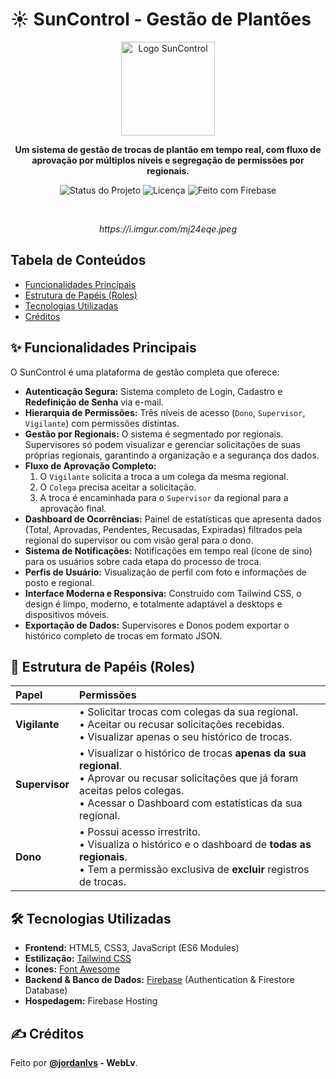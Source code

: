 # ☀️ SunControl - Gestão de Plantões

<p align="center">
  <img src="https://i.postimg.cc/V6HS85m6/SUN-CONTROL-removebg.png" alt="Logo SunControl" width="150">
</p>

<p align="center">
  <strong>Um sistema de gestão de trocas de plantão em tempo real, com fluxo de aprovação por múltiplos níveis e segregação de permissões por regionais.</strong>
</p>

<p align="center">
  <img src="https://img.shields.io/badge/Status-Ativo-brightgreen?style=for-the-badge" alt="Status do Projeto">
  <img src="https://img.shields.io/badge/Licen%C3%A7a-MIT-blue?style=for-the-badge" alt="Licença">
  <img src="https://img.shields.io/badge/Feito%20com-Firebase-orange?style=for-the-badge" alt="Feito com Firebase">
</p>

<br>

<p align="center">
  <em>https://i.imgur.com/mj24eqe.jpeg</em>
</p>

## Tabela de Conteúdos

- [Funcionalidades Principais](#-funcionalidades-principais)
- [Estrutura de Papéis (Roles)](#-estrutura-de-papéis-roles)
- [Tecnologias Utilizadas](#️-tecnologias-utilizadas)
- [Créditos](#️-créditos)

## ✨ Funcionalidades Principais

O SunControl é uma plataforma de gestão completa que oferece:

* **Autenticação Segura:** Sistema completo de Login, Cadastro e **Redefinição de Senha** via e-mail.
* **Hierarquia de Permissões:** Três níveis de acesso (`Dono`, `Supervisor`, `Vigilante`) com permissões distintas.
* **Gestão por Regionais:** O sistema é segmentado por regionais. Supervisores só podem visualizar e gerenciar solicitações de suas próprias regionais, garantindo a organização e a segurança dos dados.
* **Fluxo de Aprovação Completo:**
    1.  O `Vigilante` solicita a troca a um colega da mesma regional.
    2.  O `Colega` precisa aceitar a solicitação.
    3.  A troca é encaminhada para o `Supervisor` da regional para a aprovação final.
* **Dashboard de Ocorrências:** Painel de estatísticas que apresenta dados (Total, Aprovadas, Pendentes, Recusadas, Expiradas) filtrados pela regional do supervisor ou com visão geral para o dono.
* **Sistema de Notificações:** Notificações em tempo real (ícone de sino) para os usuários sobre cada etapa do processo de troca.
* **Perfis de Usuário:** Visualização de perfil com foto e informações de posto e regional.
* **Interface Moderna e Responsiva:** Construído com Tailwind CSS, o design é limpo, moderno, e totalmente adaptável a desktops e dispositivos móveis.
* **Exportação de Dados:** Supervisores e Donos podem exportar o histórico completo de trocas em formato JSON.

## 👤 Estrutura de Papéis (Roles)

| Papel       | Permissões                                                                                                                                                            |
| :---------- | :-------------------------------------------------------------------------------------------------------------------------------------------------------------------- |
| **Vigilante** | • Solicitar trocas com colegas da sua regional.<br>• Aceitar ou recusar solicitações recebidas.<br>• Visualizar apenas o seu histórico de trocas.                      |
| **Supervisor**| • Visualizar o histórico de trocas **apenas da sua regional**.<br>• Aprovar ou recusar solicitações que já foram aceitas pelos colegas.<br>• Acessar o Dashboard com estatísticas da sua regional. |
| **Dono** | • Possui acesso irrestrito.<br>• Visualiza o histórico e o dashboard de **todas as regionais**.<br>• Tem a permissão exclusiva de **excluir** registros de trocas.      |

## 🛠️ Tecnologias Utilizadas

* **Frontend:** HTML5, CSS3, JavaScript (ES6 Modules)
* **Estilização:** [Tailwind CSS](https://tailwindcss.com/)
* **Ícones:** [Font Awesome](https://fontawesome.com/)
* **Backend & Banco de Dados:** [Firebase](https://firebase.google.com/) (Authentication & Firestore Database)
* **Hospedagem:** Firebase Hosting

## ✍️ Créditos

Feito por **[@jordanlvs](https://www.linkedin.com/in/jordanlvs) - WebLv**.
